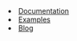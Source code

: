 <li {% if include.cur == 'docs' %} class="active" {% endif %}><a href="{{ include.dir }}#">Documentation</a></li>
<li {% if include.tag == 'example' %} class="active" {% endif %}><a href="{{ include.dir }}blog/tagged/example.html">Examples</a></li>
<li {% if include.cur == 'blog' %} class="active" {% endif %}><a href="{{ include.dir }}blog/">Blog</a></li>